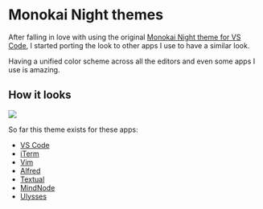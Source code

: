 # Monokai Night themes

After falling in love with using the original [Monokai Night theme for VS Code](https://github.com/fabiospampinato/vscode-monokai-night#readme), I started porting the look to other apps I use to have a similar look.

Having a unified color scheme across all the editors and even some apps I use is amazing.

## How it looks

![](https://i.imgur.com/PsZMur5.jpg)

So far this theme exists for these apps:

- [VS Code](https://github.com/fabiospampinato/vscode-monokai-night#readme)
- [iTerm](https://github.com/nikitavoloboev/my-mac-os/tree/master/iterm#readme)
- [Vim](https://github.com/nikitavoloboev/vim-monokai-night#readme)
- [Alfred](https://www.alfredapp.com/extras/theme/PQVZpeg4Zi/)
- [Textual](https://github.com/nikitavoloboev/my-mac-os/tree/master/textual#readme)
- [MindNode](https://github.com/nikitavoloboev/my-mac-os/tree/master/mindnode#readme)
- [Ulysses](https://styles.ulyssesapp.com/bundle/Monokai+Night/5bbcb619b3dafa6b4e6d6bd4)
